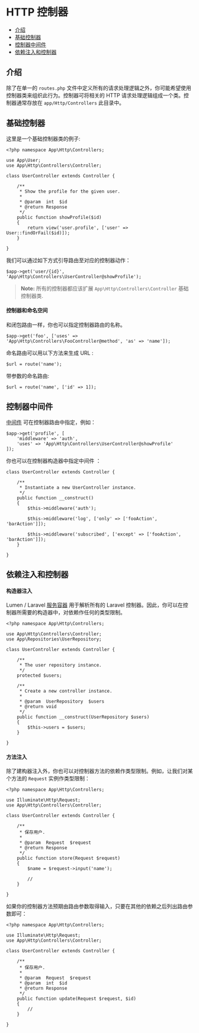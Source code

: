 # HTTP 控制器

- [介绍](#introduction)
- [基础控制器](#basic-controllers)
- [控制器中间件](#controller-middleware)
- [依赖注入和控制器](#dependency-injection-and-controllers)

<a name="introduction"></a>
## 介绍

除了在单一的 `routes.php` 文件中定义所有的请求处理逻辑之外，你可能希望使用控制器类来组织此行为。控制器可将相关的 HTTP 请求处理逻辑组成一个类。控制器通常存放在 `app/Http/Controllers` 此目录中。

<a name="basic-controllers"></a>
## 基础控制器

这里是一个基础控制器类的例子: 

	<?php namespace App\Http\Controllers;

	use App\User;
	use App\Http\Controllers\Controller;

	class UserController extends Controller {

		/**
		 * Show the profile for the given user.
		 *
		 * @param  int  $id
		 * @return Response
		 */
		public function showProfile($id)
		{
			return view('user.profile', ['user' => User::findOrFail($id)]);
		}

	}

我们可以通过如下方式引导路由至对应的控制器动作：

	$app->get('user/{id}', 'App\Http\Controllers\UserController@showProfile');

> **Note:**  所有的控制器都应该扩展 `App\Http\Controllers\Controller` 基础控制器类.

#### 控制器和命名空间

和闭包路由一样，你也可以指定控制器路由的名称。

	$app->get('foo', ['uses' => 'App\Http\Controllers\FooController@method', 'as' => 'name']);

命名路由可以用以下方法来生成 URL : 

	$url = route('name');

带参数的命名路由: 

	$url = route('name', ['id' => 1]);

<a name="controller-middleware"></a>
## 控制器中间件

[中间件](/docs/middleware) 可在控制器路由中指定，例如：

	$app->get('profile', [
		'middleware' => 'auth',
		'uses' => 'App\Http\Controllers\UserController@showProfile'
	]);

你也可以在控制器构造器中指定中间件 ：

	class UserController extends Controller {

		/**
		 * Instantiate a new UserController instance.
		 */
		public function __construct()
		{
			$this->middleware('auth');

			$this->middleware('log', ['only' => ['fooAction', 'barAction']]);

			$this->middleware('subscribed', ['except' => ['fooAction', 'barAction']]);
		}

	}

<a name="dependency-injection-and-controllers"></a>
## 依赖注入和控制器

#### 构造器注入

Lumen / Laravel [服务容器](/docs/container) 用于解析所有的 Laravel 控制器。因此，你可以在控制器所需要的构造器中，对依赖作任何的类型限制。

	<?php namespace App\Http\Controllers;

	use App\Http\Controllers\Controller;
	use App\Repositories\UserRepository;

	class UserController extends Controller {

		/**
		 * The user repository instance.
		 */
		protected $users;

		/**
		 * Create a new controller instance.
		 *
		 * @param  UserRepository  $users
		 * @return void
		 */
		public function __construct(UserRepository $users)
		{
			$this->users = $users;
		}

	}

#### 方法注入

除了建构器注入外，你也可以对控制器方法的依赖作类型限制。例如，让我们对某个方法的 `Request` 实例作类型限制：

	<?php namespace App\Http\Controllers;

	use Illuminate\Http\Request;
	use App\Http\Controllers\Controller;

	class UserController extends Controller {

		/**
		 * 保存用户.
		 *
		 * @param  Request  $request
		 * @return Response
		 */
		public function store(Request $request)
		{
			$name = $request->input('name');

			//
		}

	}

如果你的控制器方法预期由路由参数取得输入，只要在其他的依赖之后列出路由参数即可：

	<?php namespace App\Http\Controllers;

	use Illuminate\Http\Request;
	use App\Http\Controllers\Controller;

	class UserController extends Controller {

		/**
		 * 保存用户.
		 *
		 * @param  Request  $request
		 * @param  int  $id
		 * @return Response
		 */
		public function update(Request $request, $id)
		{
			//
		}

	}
